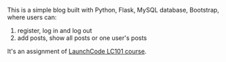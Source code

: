 This is a simple blog built with Python, Flask, MySQL database, Bootstrap, where users can:
1. register, log in and log out
2. add posts, show all posts or one user's posts

It's an assignment of [LaunchCode LC101 course](https://www.launchcode.org/lc101).
